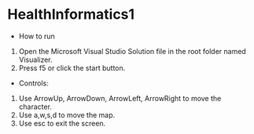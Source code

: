 # HealthInformatics1

* How to run

1. Open the Microsoft Visual Studio Solution file in the root folder named Visualizer.
2. Press f5 or click the start button.

* Controls:

1. Use ArrowUp, ArrowDown, ArrowLeft, ArrowRight to move the character.
2. Use a,w,s,d to move the map.
3. Use esc to exit the screen.
